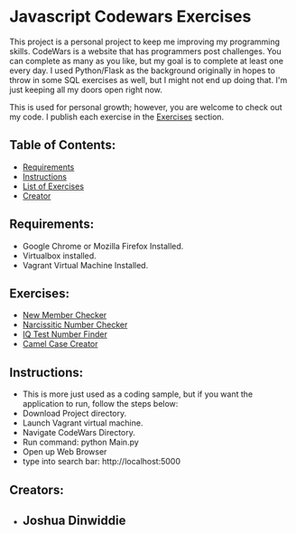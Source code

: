 # Javascript Codewars Exercises

This project is a personal project to keep me improving my programming skills.
CodeWars is a website that has programmers post challenges.  You can complete as many
as you like, but my goal is to complete at least one every day.  I used Python/Flask
as the background originally in hopes to throw in some SQL exercises as well, but
I might not end up doing that.  I'm just keeping all my doors open right now.

This is used for personal growth; however, you are welcome to check out my code.  I publish each exercise in the [Exercises](#exercises) section.

## Table of Contents:

* [Requirements](#requirements)
* [Instructions](#instructions)
* [List of Exercises](#exercises)
* [Creator](#creators)

## Requirements:
  * Google Chrome or Mozilla Firefox Installed.
  * Virtualbox installed.
  * Vagrant Virtual Machine Installed.

## Exercises:
  * [New Member Checker](https://github.com/jdinwiddie/CodeWars/blob/master/templates/newMember.html)
  * [Narcissitic Number Checker](https://github.com/jdinwiddie/CodeWars/blob/master/templates/narcissisticnumber.html)
  * [IQ Test Number Finder](https://github.com/jdinwiddie/CodeWars/blob/master/templates/iqtest.html)
  * [Camel Case Creator](https://github.com/jdinwiddie/CodeWars/blob/master/templates/camelcase.html)

## Instructions:
* This is more just used as a coding sample, but if you want the application to run, follow the steps below:
* Download Project directory.  
* Launch Vagrant virtual machine.
* Navigate CodeWars Directory.
* Run command: python Main.py
* Open up Web Browser
* type into search bar: http://localhost:5000

## Creators:

* Joshua Dinwiddie
    -
